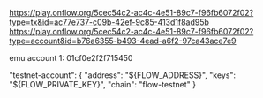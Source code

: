 https://play.onflow.org/5cec54c2-ac4c-4e51-89c7-f96fb6072f02?type=tx&id=ac77e737-c09b-42ef-9c85-413d1f8ad95b
https://play.onflow.org/5cec54c2-ac4c-4e51-89c7-f96fb6072f02?type=account&id=b76a6355-b493-4ead-a6f2-97ca43ace7e9

emu account 1: 01cf0e2f2f715450

"testnet-account": {
  "address": "${FLOW_ADDRESS}",
  "keys": "${FLOW_PRIVATE_KEY}",
  "chain": "flow-testnet"
}